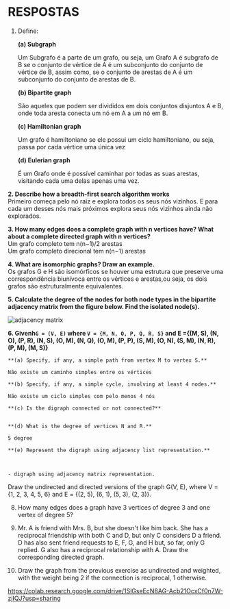 # RESPOSTAS

1. Define:

	**(a) Subgraph**
	
	Um Subgrafo é a parte de um grafo, ou seja, um Grafo A é subgrafo de B se o conjunto de vértice de A é um subconjunto   do conjunto de vértice de B, assim como, se o conjunto de arestas de A é um subconjunto do conjunto de arestas de B.
	
	**(b) Bipartite graph**
	
	São aqueles que podem ser divididos em dois conjuntos disjuntos A e B, onde toda aresta conecta um nó em A a um nó em B.
	
	**(c) Hamiltonian graph**
	
	Um grafo é hamiltoniano se ele possui um ciclo hamiltoniano, ou seja, passa por cada vértice uma única vez

	**(d) Eulerian graph**
	
	É um Grafo onde é possível caminhar por todas as suas arestas, visitando cada uma delas apenas uma vez. 

**2. Describe how a breadth-first search algorithm works**
<br>Primeiro começa pelo nó raiz e explora todos os seus nós vizinhos. E para cada um desses nós mais próximos explora seus nós vizinhos ainda não explorados. 

**3. How many edges does a complete graph with n vertices have? What about a complete directed graph with n vertices?**
<br>Um grafo completo tem n(n−1)/2 arestas
<br>Um grafo completo direcional tem n(n−1) arestas

**4. What are isomorphic graphs? Draw an example.**
<br>Os grafos G e H são isomórficos se houver uma estrutura que preserve uma correspondência biunívoca entre os vértices e arestas,ou seja, os dois grafos são estruturalmente equivalentes.

**5. Calculate the degree of the nodes for both node types in the bipartite adjacency matrix from the figure below. Find the isolated node(s).**

![adjacency matrix](./img/matrix01.png)

**6. Givenh`G = (V, E)` where `V = {M, N, O, P, Q, R, S}` and 
E ={(M, S), (N, O), (P, R), (N, S), (O, M),
 (N, Q), (O, M), (P, P), (S, M), (O, N), 
 (S, M), (N, R), (P, M), (M, S)}**

	**(a) Specify, if any, a simple path from vertex M to vertex S.**
	
	Não existe um caminho simples entre os vértices

	**(b) Specify, if any, a simple cycle, involving at least 4 nodes.**
	
	Não existe um ciclo simples com pelo menos 4 nós

	**(c) Is the digraph connected or not connected?**
	

	**(d) What is the degree of vertices N and R.**
	
	5 degree

	**(e) Represent the digraph using adjacency list representation.**
	
	

	- digraph using adjacency matrix representation.
Draw the undirected and directed versions of the graph G(V, E), where V = {1, 2, 3, 4, 5, 6} and E = {(2, 5), (6, 1), (5, 3), (2, 3)}.

8. How many edges does a graph have 3 vertices of degree 3 and one vertex of degree 5?

9. Mr. A is friend with Mrs. B, but she doesn't like him back. She has a reciprocal friendship with both C and D, but only C considers D a friend. D has also sent friend requests to E, F, G, and H but, so far, only G replied. G also has a reciprocal relationship with A. Draw the corresponding directed graph.

10. Draw the graph from the previous exercise as undirected and weighted, with the weight being 2 if the connection is reciprocal, 1 otherwise.

	
	
	
	
  https://colab.research.google.com/drive/1SlGseEcN8AG-Acb21OcxCf0n7W-zjIQJ?usp=sharing
